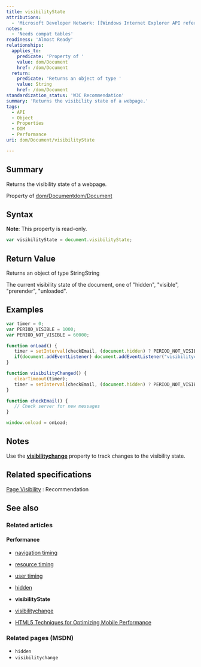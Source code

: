 ```yaml
---
title: visibilityState
attributions:
  - 'Microsoft Developer Network: [[Windows Internet Explorer API reference](http://msdn.microsoft.com/en-us/library/ie/hh828809%28v=vs.85%29.aspx) Article]'
notes:
  - 'Needs compat tables'
readiness: 'Almost Ready'
relationships:
  applies_to:
    predicate: 'Property of '
    value: dom/Document
    href: /dom/Document
  return:
    predicate: 'Returns an object of type '
    value: String
    href: /dom/Document
standardization_status: 'W3C Recommendation'
summary: 'Returns the visibility state of a webpage.'
tags:
  - API
  - Object
  - Properties
  - DOM
  - Performance
uri: dom/Document/visibilityState

---
```

## <span>Summary</span>

Returns the visibility state of a webpage.

Property of [dom/Document](/dom/Document)[dom/Document](/dom/Document)

## <span>Syntax</span>

**Note**: This property is read-only.

``` js
var visibilityState = document.visibilityState;
```

## <span>Return Value</span>

Returns an object of type StringString

The current visibility state of the document, one of "hidden", "visible", "prerender", "unloaded".

## <span>Examples</span>

``` js
var timer = 0;
var PERIOD_VISIBLE = 1000;
var PERIOD_NOT_VISIBLE = 60000;

function onLoad() {
   timer = setInterval(checkEmail, (document.hidden) ? PERIOD_NOT_VISIBLE : PERIOD_VISIBLE);
   if(document.addEventListener) document.addEventListener("visibilitychange", visibilityChanged);
}

function visibilityChanged() {
   clearTimeout(timer);
   timer = setInterval(checkEmail, (document.hidden) ? PERIOD_NOT_VISIBLE : PERIOD_VISIBLE);
}

function checkEmail() {
   // Check server for new messages
}

window.onload = onLoad;
```

## <span>Notes</span>

Use the [**visibilitychange**](/dom/Document/visibilitychange) property to track changes to the visibility state.

## <span>Related specifications</span>

[Page Visibility](http://www.w3.org/TR/page-visibility/)
:   Recommendation

## <span>See also</span>

### <span>Related articles</span>

#### <span>Performance</span>

-   [navigation timing](/apis/navigation_timing)

-   [resource timing](/apis/resource_timing)

-   [user timing](/apis/user_timing)

-   [hidden](/dom/Document/hidden)

-   **visibilityState**

-   [visibilitychange](/dom/Document/visibilitychange)

-   [HTML5 Techniques for Optimizing Mobile Performance](/tutorials/mobile_opt_and_perf)

### <span>Related pages (MSDN)</span>

-   `hidden`
-   `visibilitychange`

